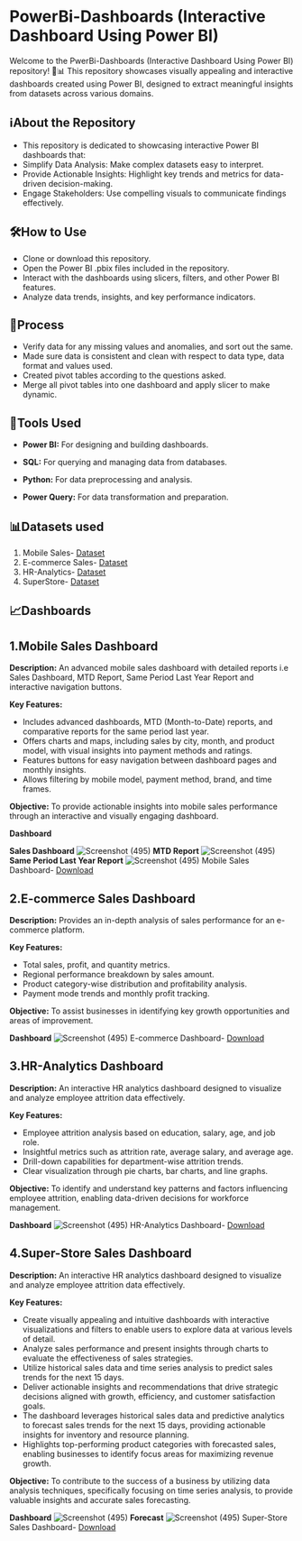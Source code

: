 # PowerBi-Dashboards (Interactive Dashboard Using Power BI)

Welcome to the PwerBi-Dashboards (Interactive Dashboard Using Power BI) repository! 🎨📊 This repository showcases visually appealing and interactive dashboards created using Power BI, designed to extract meaningful insights from datasets across various domains.


## ℹ️About the Repository
- This repository is dedicated to showcasing interactive Power BI dashboards that:
- Simplify Data Analysis: Make complex datasets easy to interpret.
- Provide Actionable Insights: Highlight key trends and metrics for data-driven decision-making.
- Engage Stakeholders: Use compelling visuals to communicate findings effectively.

## 🛠️How to Use
- Clone or download this repository.
- Open the Power BI .pbix files included in the repository.
- Interact with the dashboards using slicers, filters, and other Power BI features.
- Analyze data trends, insights, and key performance indicators.


<!-- - Dashboard Interaction <a href="https:"</a>-->

## 🔄Process
- Verify data for any missing values and anomalies, and sort out the same.
- Made sure data is consistent and clean with respect to data type, data format and values used.
- Created pivot tables according to the questions asked.
- Merge all pivot tables into one dashboard and apply slicer to make dynamic.

## 🧰Tools Used
- **Power BI:** For designing and building dashboards.

- **SQL:** For querying and managing data from databases.

- **Python:** For data preprocessing and analysis.

- **Power Query:** For data transformation and preparation.
  
## 📊Datasets used
1. Mobile Sales- <a href="https://github.com/GouthamJS/PowerBi-Dashboards/blob/main/Mobile%20Sales/Mobile%20Sales%20Data.xlsx">Dataset</a>
2. E-commerce Sales- <a href="https://github.com/GouthamJS/PowerBi-Dashboards/tree/main/Ecommerce%20Sales/Dataset">Dataset</a>
3. HR-Analytics- <a href="https://github.com/GouthamJS/PowerBi-Dashboards/blob/main/HR%20Analytics/Employee%20Dataset.csv">Dataset</a>
4. SuperStore- <a href="https://github.com/GouthamJS/PowerBi-Dashboards/tree/main/SuperStore-Sales/Datasets">Dataset</a>

## 📈Dashboards

## 1.Mobile Sales Dashboard
**Description:** An advanced mobile sales dashboard with detailed reports i.e Sales Dashboard, MTD Report, Same Period Last Year Report and interactive navigation buttons.

**Key Features:**
  - Includes advanced dashboards, MTD (Month-to-Date) reports, and comparative reports for the same period last year.
  - Offers charts and maps, including sales by city, month, and product model, with visual insights into payment methods and ratings.
  - Features buttons for easy navigation between dashboard pages and monthly insights.
  - Allows filtering by mobile model, payment method, brand, and time frames.
    
**Objective:** To provide actionable insights into mobile sales performance through an interactive and visually engaging dashboard.

  **Dashboard**
  
   **Sales Dashboard**
   ![Screenshot (495)](https://github.com/GouthamJS/PowerBi-Dashboards/blob/main/Mobile%20Sales/MSDashboard.png)
   **MTD Report**
   ![Screenshot (495)](https://github.com/GouthamJS/PowerBi-Dashboards/blob/main/Mobile%20Sales/MTD%20Report%20Dashboard.png)
   **Same Period Last Year Report**
   ![Screenshot (495)](https://github.com/GouthamJS/PowerBi-Dashboards/blob/main/Mobile%20Sales/Last%20Year%20Sales%20Report.png)
   Mobile Sales Dashboard- <a href="https://github.com/GouthamJS/PowerBi-Dashboards/blob/main/Mobile%20Sales/Mobile%20Sales%20Dashboard.pbit">Download</a>

## 2.E-commerce Sales Dashboard
**Description:** Provides an in-depth analysis of sales performance for an e-commerce platform.

**Key Features:**
  - Total sales, profit, and quantity metrics.
  - Regional performance breakdown by sales amount.
  - Product category-wise distribution and profitability analysis.
  - Payment mode trends and monthly profit tracking.
    
**Objective:** To assist businesses in identifying key growth opportunities and areas of improvement.

  **Dashboard**
   ![Screenshot (495)](https://github.com/GouthamJS/PowerBi-Dashboards/blob/main/Ecommerce%20Sales/Dashboard%20image.png)
   E-commerce Dashboard- <a href="https://github.com/GouthamJS/PowerBi-Dashboards/blob/main/Ecommerce%20Sales/Ecommerce%20Sales.pbit">Download</a>

## 3.HR-Analytics Dashboard
**Description:** An interactive HR analytics dashboard designed to visualize and analyze employee attrition data effectively.

**Key Features:**
  - Employee attrition analysis based on education, salary, age, and job role.
  - Insightful metrics such as attrition rate, average salary, and average age.
  - Drill-down capabilities for department-wise attrition trends.
  - Clear visualization through pie charts, bar charts, and line graphs.
    
**Objective:** To identify and understand key patterns and factors influencing employee attrition, enabling data-driven decisions for workforce management.

 **Dashboard**
![Screenshot (495)](https://github.com/GouthamJS/PowerBi-Dashboards/blob/main/HR%20Analytics/HR%20Dashboard.png)
   HR-Analytics Dashboard- <a href="https://github.com/GouthamJS/PowerBi-Dashboards/blob/main/HR%20Analytics/HR%20Analytics.pbit">Download</a>

## 4.Super-Store Sales Dashboard
**Description:** An interactive HR analytics dashboard designed to visualize and analyze employee attrition data effectively.

**Key Features:**
  - Create visually appealing and intuitive dashboards with interactive visualizations and filters to enable users to explore data at various levels of detail.
  - Analyze sales performance and present insights through charts to evaluate the effectiveness of sales strategies.
  - Utilize historical sales data and time series analysis to predict sales trends for the next 15 days.
  - Deliver actionable insights and recommendations that drive strategic decisions aligned with growth, efficiency, and customer satisfaction goals.
  - The dashboard leverages historical sales data and predictive analytics to forecast sales trends for the next 15 days, providing actionable insights for inventory and resource planning.
  - Highlights top-performing product categories with forecasted sales, enabling businesses to identify focus areas for maximizing revenue growth.
    
**Objective:** To contribute to the success of a business by utilizing data analysis techniques, specifically focusing on time series analysis, to provide valuable insights and accurate sales forecasting.

 **Dashboard**
![Screenshot (495)](https://github.com/GouthamJS/PowerBi-Dashboards/blob/main/SuperStore-Sales/SS%20Dashboard.png)
 **Forecast**
![Screenshot (495)](https://github.com/GouthamJS/PowerBi-Dashboards/blob/main/SuperStore-Sales/SS%20Forecast.png)
   Super-Store Sales Dashboard- <a href="https://github.com/GouthamJS/PowerBi-Dashboards/blob/main/SuperStore-Sales/Super-Store%20Sales%20Dashboard.pbit">Download</a>


